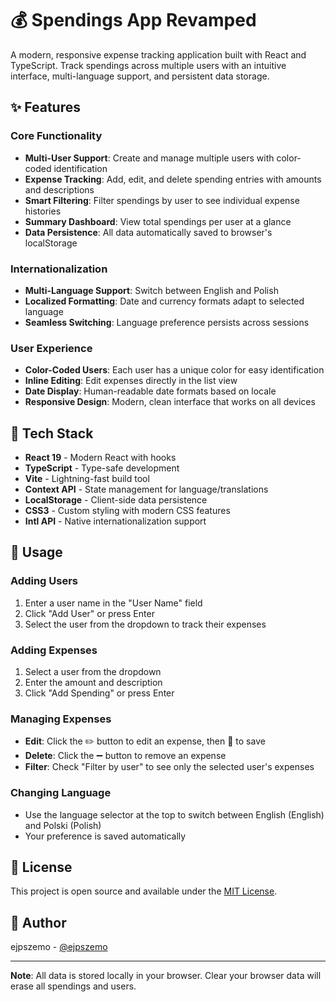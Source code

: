 # 💰 Spendings App Revamped

A modern, responsive expense tracking application built with React and TypeScript. Track spendings across multiple users with an intuitive interface, multi-language support, and persistent data storage.

## ✨ Features

### Core Functionality

- **Multi-User Support**: Create and manage multiple users with color-coded identification
- **Expense Tracking**: Add, edit, and delete spending entries with amounts and descriptions
- **Smart Filtering**: Filter spendings by user to see individual expense histories
- **Summary Dashboard**: View total spendings per user at a glance
- **Data Persistence**: All data automatically saved to browser's localStorage

### Internationalization

- **Multi-Language Support**: Switch between English and Polish
- **Localized Formatting**: Date and currency formats adapt to selected language
- **Seamless Switching**: Language preference persists across sessions

### User Experience

- **Color-Coded Users**: Each user has a unique color for easy identification
- **Inline Editing**: Edit expenses directly in the list view
- **Date Display**: Human-readable date formats based on locale
- **Responsive Design**: Modern, clean interface that works on all devices

## 🚀 Tech Stack

- **React 19** - Modern React with hooks
- **TypeScript** - Type-safe development
- **Vite** - Lightning-fast build tool
- **Context API** - State management for language/translations
- **LocalStorage** - Client-side data persistence
- **CSS3** - Custom styling with modern CSS features
- **Intl API** - Native internationalization support

## 🎯 Usage

### Adding Users

1. Enter a user name in the "User Name" field
2. Click "Add User" or press Enter
3. Select the user from the dropdown to track their expenses

### Adding Expenses

1. Select a user from the dropdown
2. Enter the amount and description
3. Click "Add Spending" or press Enter

### Managing Expenses

- **Edit**: Click the ✏️ button to edit an expense, then 💾 to save
- **Delete**: Click the ➖ button to remove an expense
- **Filter**: Check "Filter by user" to see only the selected user's expenses

### Changing Language

- Use the language selector at the top to switch between English (English) and Polski (Polish)
- Your preference is saved automatically

## 📄 License

This project is open source and available under the [MIT License](LICENSE).

## 👤 Author

ejpszemo - [@ejpszemo](https://github.com/ejpszemo)

---

**Note**: All data is stored locally in your browser. Clear your browser data will erase all spendings and users.
